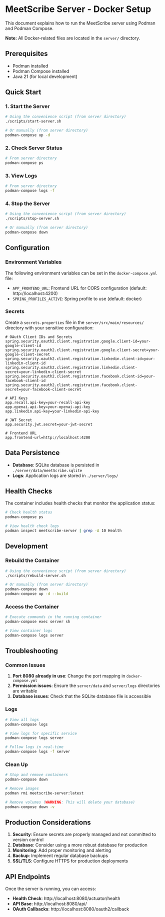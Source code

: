 # MeetScribe Server - Docker Setup

This document explains how to run the MeetScribe server using Podman and Podman Compose.

**Note:** All Docker-related files are located in the `server/` directory.

## Prerequisites

- Podman installed
- Podman Compose installed
- Java 21 (for local development)

## Quick Start

### 1. Start the Server

```bash
# Using the convenience script (from server directory)
./scripts/start-server.sh

# Or manually (from server directory)
podman-compose up -d
```

### 2. Check Server Status

```bash
# From server directory
podman-compose ps
```

### 3. View Logs

```bash
# From server directory
podman-compose logs -f
```

### 4. Stop the Server

```bash
# Using the convenience script (from server directory)
./scripts/stop-server.sh

# Or manually (from server directory)
podman-compose down
```

## Configuration

### Environment Variables

The following environment variables can be set in the `docker-compose.yml` file:

- `APP_FRONTEND_URL`: Frontend URL for CORS configuration (default: http://localhost:4200)
- `SPRING_PROFILES_ACTIVE`: Spring profile to use (default: docker)

### Secrets

Create a `secrets.properties` file in the `server/src/main/resources/` directory with your sensitive configuration:

```properties
# OAuth Client IDs and Secrets
spring.security.oauth2.client.registration.google.client-id=your-google-client-id
spring.security.oauth2.client.registration.google.client-secret=your-google-client-secret
spring.security.oauth2.client.registration.linkedin.client-id=your-linkedin-client-id
spring.security.oauth2.client.registration.linkedin.client-secret=your-linkedin-client-secret
spring.security.oauth2.client.registration.facebook.client-id=your-facebook-client-id
spring.security.oauth2.client.registration.facebook.client-secret=your-facebook-client-secret

# API Keys
app.recall.api-key=your-recall-api-key
app.openai.api-key=your-openai-api-key
app.linkedin.api-key=your-linkedin-api-key

# JWT Secret
app.security.jwt.secret=your-jwt-secret

# Frontend URL
app.frontend-url=http://localhost:4200
```

## Data Persistence

- **Database**: SQLite database is persisted in `./server/data/meetScribe.sqlite`
- **Logs**: Application logs are stored in `./server/logs/`

## Health Checks

The container includes health checks that monitor the application status:

```bash
# Check health status
podman-compose ps

# View health check logs
podman inspect meetscribe-server | grep -A 10 Health
```

## Development

### Rebuild the Container

```bash
# Using the convenience script (from server directory)
./scripts/rebuild-server.sh

# Or manually (from server directory)
podman-compose down
podman-compose up -d --build
```

### Access the Container

```bash
# Execute commands in the running container
podman-compose exec server sh

# View container logs
podman-compose logs server
```

## Troubleshooting

### Common Issues

1. **Port 8080 already in use**: Change the port mapping in `docker-compose.yml`
2. **Permission issues**: Ensure the `server/data` and `server/logs` directories are writable
3. **Database issues**: Check that the SQLite database file is accessible

### Logs

```bash
# View all logs
podman-compose logs

# View logs for specific service
podman-compose logs server

# Follow logs in real-time
podman-compose logs -f server
```

### Clean Up

```bash
# Stop and remove containers
podman-compose down

# Remove images
podman rmi meetscribe-server:latest

# Remove volumes (WARNING: This will delete your database)
podman-compose down -v
```

## Production Considerations

1. **Security**: Ensure secrets are properly managed and not committed to version control
2. **Database**: Consider using a more robust database for production
3. **Monitoring**: Add proper monitoring and alerting
4. **Backup**: Implement regular database backups
5. **SSL/TLS**: Configure HTTPS for production deployments

## API Endpoints

Once the server is running, you can access:

- **Health Check**: http://localhost:8080/actuator/health
- **API Base**: http://localhost:8080/api/
- **OAuth Callbacks**: http://localhost:8080/oauth2/callback
